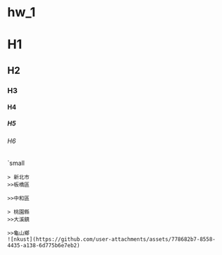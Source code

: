# hw_1
# H1
## H2
### H3
#### H4
##### H5
###### H6
`small
```big
> 新北市
>>板橋區

>>中和區

> 桃園縣
>>大溪鎮

>>龜山鄉
![nkust](https://github.com/user-attachments/assets/778682b7-8558-4435-a138-6d775b6e7eb2)
